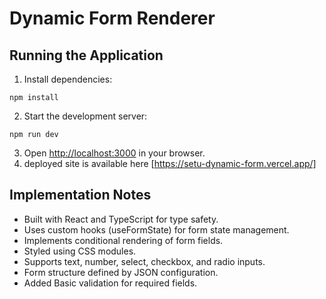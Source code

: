# Dynamic Form Renderer

## Running the Application

1. Install dependencies:

```plaintext
npm install
```


2. Start the development server:

```plaintext
npm run dev
```


3. Open [http://localhost:3000](http://localhost:3000) in your browser.
4. deployed site is available here [https://setu-dynamic-form.vercel.app/] 


## Implementation Notes

- Built with React and TypeScript for type safety.
- Uses custom hooks (useFormState) for form state management.
- Implements conditional rendering of form fields.
- Styled using CSS modules.
- Supports text, number, select, checkbox, and radio inputs.
- Form structure defined by JSON configuration.
- Added Basic validation for required fields.